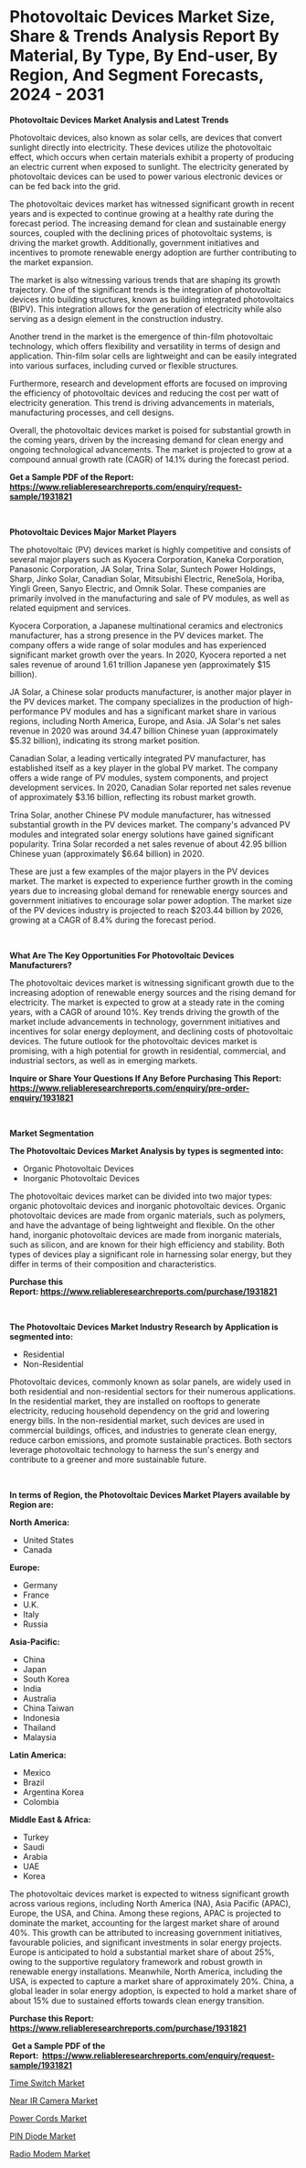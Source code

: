 <p><h1>Photovoltaic Devices Market Size, Share & Trends Analysis Report By Material, By Type, By End-user, By Region, And Segment Forecasts, 2024 - 2031</h1></p><p><strong>Photovoltaic Devices Market Analysis and Latest Trends</strong></p>
<p><p>Photovoltaic devices, also known as solar cells, are devices that convert sunlight directly into electricity. These devices utilize the photovoltaic effect, which occurs when certain materials exhibit a property of producing an electric current when exposed to sunlight. The electricity generated by photovoltaic devices can be used to power various electronic devices or can be fed back into the grid.</p><p>The photovoltaic devices market has witnessed significant growth in recent years and is expected to continue growing at a healthy rate during the forecast period. The increasing demand for clean and sustainable energy sources, coupled with the declining prices of photovoltaic systems, is driving the market growth. Additionally, government initiatives and incentives to promote renewable energy adoption are further contributing to the market expansion.</p><p>The market is also witnessing various trends that are shaping its growth trajectory. One of the significant trends is the integration of photovoltaic devices into building structures, known as building integrated photovoltaics (BIPV). This integration allows for the generation of electricity while also serving as a design element in the construction industry.</p><p>Another trend in the market is the emergence of thin-film photovoltaic technology, which offers flexibility and versatility in terms of design and application. Thin-film solar cells are lightweight and can be easily integrated into various surfaces, including curved or flexible structures.</p><p>Furthermore, research and development efforts are focused on improving the efficiency of photovoltaic devices and reducing the cost per watt of electricity generation. This trend is driving advancements in materials, manufacturing processes, and cell designs.</p><p>Overall, the photovoltaic devices market is poised for substantial growth in the coming years, driven by the increasing demand for clean energy and ongoing technological advancements. The market is projected to grow at a compound annual growth rate (CAGR) of 14.1% during the forecast period.</p></p>
<p><strong>Get a Sample PDF of the Report:&nbsp; <a href="https://www.reliableresearchreports.com/enquiry/request-sample/1931821">https://www.reliableresearchreports.com/enquiry/request-sample/1931821</a></strong></p>
<p>&nbsp;</p>
<p><strong>Photovoltaic Devices Major Market Players</strong></p>
<p><p>The photovoltaic (PV) devices market is highly competitive and consists of several major players such as Kyocera Corporation, Kaneka Corporation, Panasonic Corporation, JA Solar, Trina Solar, Suntech Power Holdings, Sharp, Jinko Solar, Canadian Solar, Mitsubishi Electric, ReneSola, Horiba, Yingli Green, Sanyo Electric, and Omnik Solar. These companies are primarily involved in the manufacturing and sale of PV modules, as well as related equipment and services.</p><p>Kyocera Corporation, a Japanese multinational ceramics and electronics manufacturer, has a strong presence in the PV devices market. The company offers a wide range of solar modules and has experienced significant market growth over the years. In 2020, Kyocera reported a net sales revenue of around 1.61 trillion Japanese yen (approximately $15 billion).</p><p>JA Solar, a Chinese solar products manufacturer, is another major player in the PV devices market. The company specializes in the production of high-performance PV modules and has a significant market share in various regions, including North America, Europe, and Asia. JA Solar's net sales revenue in 2020 was around 34.47 billion Chinese yuan (approximately $5.32 billion), indicating its strong market position.</p><p>Canadian Solar, a leading vertically integrated PV manufacturer, has established itself as a key player in the global PV market. The company offers a wide range of PV modules, system components, and project development services. In 2020, Canadian Solar reported net sales revenue of approximately $3.16 billion, reflecting its robust market growth.</p><p>Trina Solar, another Chinese PV module manufacturer, has witnessed substantial growth in the PV devices market. The company's advanced PV modules and integrated solar energy solutions have gained significant popularity. Trina Solar recorded a net sales revenue of about 42.95 billion Chinese yuan (approximately $6.64 billion) in 2020.</p><p>These are just a few examples of the major players in the PV devices market. The market is expected to experience further growth in the coming years due to increasing global demand for renewable energy sources and government initiatives to encourage solar power adoption. The market size of the PV devices industry is projected to reach $203.44 billion by 2026, growing at a CAGR of 8.4% during the forecast period.</p></p>
<p>&nbsp;</p>
<p><strong>What Are The Key Opportunities For Photovoltaic Devices Manufacturers?</strong></p>
<p><p>The photovoltaic devices market is witnessing significant growth due to the increasing adoption of renewable energy sources and the rising demand for electricity. The market is expected to grow at a steady rate in the coming years, with a CAGR of around 10%. Key trends driving the growth of the market include advancements in technology, government initiatives and incentives for solar energy deployment, and declining costs of photovoltaic devices. The future outlook for the photovoltaic devices market is promising, with a high potential for growth in residential, commercial, and industrial sectors, as well as in emerging markets.</p></p>
<p><strong>Inquire or Share Your Questions If Any Before Purchasing This Report: <a href="https://www.reliableresearchreports.com/enquiry/pre-order-enquiry/1931821">https://www.reliableresearchreports.com/enquiry/pre-order-enquiry/1931821</a></strong></p>
<p>&nbsp;</p>
<p><strong>Market Segmentation</strong></p>
<p><strong>The Photovoltaic Devices Market Analysis by types is segmented into:</strong></p>
<p><ul><li>Organic Photovoltaic Devices</li><li>Inorganic Photovoltaic Devices</li></ul></p>
<p><p>The photovoltaic devices market can be divided into two major types: organic photovoltaic devices and inorganic photovoltaic devices. Organic photovoltaic devices are made from organic materials, such as polymers, and have the advantage of being lightweight and flexible. On the other hand, inorganic photovoltaic devices are made from inorganic materials, such as silicon, and are known for their high efficiency and stability. Both types of devices play a significant role in harnessing solar energy, but they differ in terms of their composition and characteristics.</p></p>
<p><strong>Purchase this Report:&nbsp;<a href="https://www.reliableresearchreports.com/purchase/1931821">https://www.reliableresearchreports.com/purchase/1931821</a></strong></p>
<p>&nbsp;</p>
<p><strong>The Photovoltaic Devices Market Industry Research by Application is segmented into:</strong></p>
<p><ul><li>Residential</li><li>Non-Residential</li></ul></p>
<p><p>Photovoltaic devices, commonly known as solar panels, are widely used in both residential and non-residential sectors for their numerous applications. In the residential market, they are installed on rooftops to generate electricity, reducing household dependency on the grid and lowering energy bills. In the non-residential market, such devices are used in commercial buildings, offices, and industries to generate clean energy, reduce carbon emissions, and promote sustainable practices. Both sectors leverage photovoltaic technology to harness the sun's energy and contribute to a greener and more sustainable future.</p></p>
<p>&nbsp;</p>
<p><strong>In terms of Region, the Photovoltaic Devices Market Players available by Region are:</strong></p>
<p>
    <p> <strong> North America: </strong>
        <ul>
            <li>United States</li>
            <li>Canada</li>
        </ul>
        </p> 
    <p> <strong> Europe: </strong>
        <ul>
            <li>Germany</li>
            <li>France</li>
            <li>U.K.</li>
            <li>Italy</li>
            <li>Russia</li>
        </ul>
        </p> 
    <p> <strong> Asia-Pacific: </strong>
        <ul>
            <li>China</li>
            <li>Japan</li>
            <li>South Korea</li>
            <li>India</li>
            <li>Australia</li>
            <li>China Taiwan</li>
            <li>Indonesia</li>
            <li>Thailand</li>
            <li>Malaysia</li>
        </ul>
        </p> 
    <p> <strong> Latin America: </strong>
        <ul>
            <li>Mexico</li>
            <li>Brazil</li>
            <li>Argentina Korea</li>
            <li>Colombia</li>
        </ul>
        </p> 
    <p> <strong> Middle East & Africa: </strong>
        <ul>
            <li>Turkey</li>
            <li>Saudi</li>
            <li>Arabia</li>
            <li>UAE</li>
            <li>Korea</li>
        </ul>
    </p>
    </p>
<p><p>The photovoltaic devices market is expected to witness significant growth across various regions, including North America (NA), Asia Pacific (APAC), Europe, the USA, and China. Among these regions, APAC is projected to dominate the market, accounting for the largest market share of around 40%. This growth can be attributed to increasing government initiatives, favourable policies, and significant investments in solar energy projects. Europe is anticipated to hold a substantial market share of about 25%, owing to the supportive regulatory framework and robust growth in renewable energy installations. Meanwhile, North America, including the USA, is expected to capture a market share of approximately 20%. China, a global leader in solar energy adoption, is expected to hold a market share of about 15% due to sustained efforts towards clean energy transition.</p></p>
<p><strong>Purchase this Report: <a href="https://www.reliableresearchreports.com/purchase/1931821">https://www.reliableresearchreports.com/purchase/1931821</a></strong></p>
<p>&nbsp;<strong>Get a Sample PDF of the Report:&nbsp;&nbsp;<a href="https://www.reliableresearchreports.com/enquiry/request-sample/1931821">https://www.reliableresearchreports.com/enquiry/request-sample/1931821</a></strong></p>
<p><strong></strong></p>
<p><p><a href="https://github.com/lababdou/Market-Research-Report-List-1/blob/main/time-switch-market.md">Time Switch Market</a></p><p><a href="https://github.com/antony131rp/Market-Research-Report-List-1/blob/main/near-ir-camera-market.md">Near IR Camera Market</a></p><p><a href="https://github.com/mohamedbakry57/Market-Research-Report-List-1/blob/main/power-cords-market.md">Power Cords Market</a></p><p><a href="https://github.com/bracarafogo/Market-Research-Report-List-1/blob/main/pin-diode-market.md">PIN Diode Market</a></p><p><a href="https://github.com/khayangel/Market-Research-Report-List-1/blob/main/radio-modem-market.md">Radio Modem Market</a></p></p>